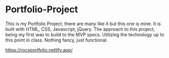 # Portfolio-Project
This is my Portfolio Project, there are many like it but this one is mine.
It is built with HTML, CSS, Javascript, jQuery.
The approach to this project, being my first was to build to the MVP specs. Utilizing the technology up to this point in class. Nothing fancy, just functional.

https://rocsportfolio.netlify.app/
